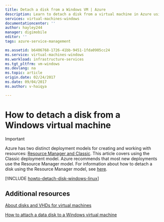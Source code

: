 ```yaml
---
title: Detach a disk from a Windows VM | Azure
description: Learn to detach a disk from a virtual machine in Azure using the classic deployment model.
services: virtual-machines-windows
documentationcenter: ''
author: hayley244
manager: digimobile
editor: ''
tags: azure-service-management

ms.assetid: b6406768-1726-41bb-9451-1fda0905cc24
ms.service: virtual-machines-windows
ms.workload: infrastructure-services
ms.tgt_pltfrm: vm-windows
ms.devlang: na
ms.topic: article
origin.date: 02/24/2017
ms.date: 09/04/2017
ms.author: v-haiqya

---
```

# How to detach a disk from a Windows virtual machine
> [!IMPORTANT]
> Azure has two distinct deployment models for creating and working with resources: [Resource Manager and Classic](../../../resource-manager-deployment-model.md). This article covers using the Classic deployment model. Azure recommends that most new deployments use the Resource Manager model. For information about how to detach a disk using the Resource Manager model, see [here](../../virtual-machines-windows-detach-disk.md?toc=%2fvirtual-machines%2fwindows%2ftoc.json).

[!INCLUDE [howto-detach-disk-windows-linux](../../../../includes/howto-detach-disk-windows-linux.md)]

## Additional resources
[About disks and VHDs for virtual machines](../about-disks-and-vhds.md?toc=%2fvirtual-machines%2fwindows%2ftoc.json)

[How to attach a data disk to a Windows virtual machine](attach-disk.md)
